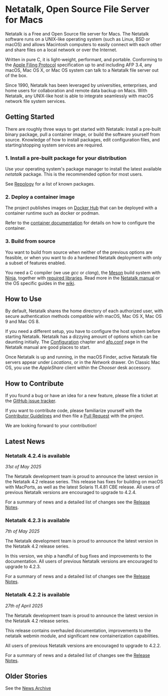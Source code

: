 # Netatalk, Open Source File Server for Macs

Netatalk is a Free and Open Source file server for Macs. The Netatalk
software runs on a UNIX-like operating system (such as Linux, BSD or
macOS) and allows Macintosh computers to easily connect with each other
and share files on a local network or over the Internet.

Written in pure C, it is light-weight, performant, and portable.
Conforming to the [Apple Filing
Protocol](https://developer.apple.com/library/archive/documentation/Networking/Conceptual/AFP/Introduction/Introduction.html#//apple_ref/doc/uid/TP40000854-CH1-SW1)
specification up to and including AFP 3.4, any macOS, Mac OS X, or Mac
OS system can talk to a Netatalk file server out of the box.

Since 1990, Netatalk has been leveraged by universities, enterprises,
and home users for collaboration and remote data backup on Macs. With
Netatalk, any UNIX-like host is able to integrate seamlessly with macOS
network file system services.

## Getting Started

There are roughly three ways to get started with Netatalk: Install a
pre-built binary package, pull a container image, or build the software
yourself from source. Knowledge of how to install packages, edit
configuration files, and starting/stopping system services are required.

### 1. Install a pre-built package for your distribution

Use your operating system's package manager to install the latest
available *netatalk* package. This is the recommended option for most
users.

See [Repology](https://repology.org/project/netatalk/packages)
for a list of known packages.

### 2. Deploy a container image

The project publishes images on [Docker Hub](https://hub.docker.com/r/netatalk/netatalk)
that can be deployed with a container runtime such as docker or podman.

Refer to the [container documentation](/docker.html) for details on how to
configure the container.

### 3. Build from source

You want to build from source when neither of the previous options are
feasible, or when you want to do a hardened Netatalk deployment with
only a subset of features enabled.

You need a C compiler (we use *gcc* or *clang*), the
[Meson](https://mesonbuild.com/) build system with
[Ninja](https://ninja-build.org/), together with [required
libraries](/install.html).
Read more in the [Netatalk manual](/manual/en/Installation.html) or the
OS specific guides in the [wiki](/docs.html).

## How to Use

By default, Netatalk shares the home directory of each authorized user,
with secure authentication methods compatible with macOS, Mac OS X, Mac
OS 9 and Mac OS 8.

If you need a different setup, you have to configure the host system
before starting Netatalk. Netatalk has a dizzying amount of options
which can be daunting initially.
The [Configuration](/manual/en/Configuration.html) chapter and
[afp.conf](/manual/en/afp.conf.5.html) page in the Netatalk manual
are good places to start.

Once Netatalk is up and running, in the macOS Finder, active Netatalk
file servers appear under *Locations*, or in the *Network* drawer. On
Classic Mac OS, you use the *AppleShare* client within the *Chooser*
desk accessory.

## How to Contribute

If you found a bug or have an idea for a new feature,
please file a ticket at the [GitHub issue tracker](https://github.com/Netatalk/netatalk/issues/new/choose).

If you want to contribute code, please familiarize yourself with
the [Contributor Guidelines](https://netatalk.io/docs/Developer-Notes)
and then file a [Pull Request](https://github.com/Netatalk/netatalk/pulls)
with the project.

We are looking forward to your contribution!

## Latest News

### Netatalk 4.2.4 is available

*31st of May 2025*

The Netatalk development team is proud to announce the latest version in
the Netatalk 4.2 release series.
This release has fixes for building on macOS with MacPorts,
as well as the latest Solaris 11.4.81 CBE release.
All users of previous Netatalk versions are encouraged to upgrade to 4.2.4.

For a summary of news and a detailed list of changes see the [Release
Notes](/4.2/ReleaseNotes4.2.4.html).

### Netatalk 4.2.3 is available

*7th of May 2025*

The Netatalk development team is proud to announce the latest version in
the Netatalk 4.2 release series.

In this version, we ship a handful of bug fixes and improvements to the
documentation.
All users of previous Netatalk versions are encouraged to upgrade to
4.2.3.

For a summary of news and a detailed list of changes see the [Release
Notes](/4.2/ReleaseNotes4.2.3.html).

### Netatalk 4.2.2 is available

*27th of April 2025*

The Netatalk development team is proud to announce the latest version in
the Netatalk 4.2 release series.

This release contains overhauled documentation,
improvements to the netatalk webmin module,
and significant new containerization capabilities.

All users of previous Netatalk versions are encouraged to upgrade to
4.2.2.

For a summary of news and a detailed list of changes see the [Release
Notes](/4.2/ReleaseNotes4.2.2.html).

## Older Stories

See the [News Archive](/archive.html)
